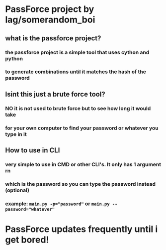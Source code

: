 # PassForce project by lag/somerandom_boi

## what is the passforce project?
### the passforce project is a simple tool that uses cython and python
### to generate combinations until it matches the hash of the password


## Isint this just a brute force tool?
### NO it is not used to brute force but to see how long it would take
### for your own computer to find your password or whatever you type in it

## How to use in CLI
### very simple to use in CMD or other CLI's. It only has 1 argument rn
### which is the password so you can type the password instead (optional)
### example: `main.py -p="password"` or `main.py --password="whatever"`


# PassForce updates frequently until i get bored!